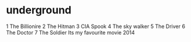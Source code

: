 # underground
1 The Billionire
2 The Hitman
3 CIA Spook
4 The sky walker
5 The Driver
6 The Doctor
7 The Soldier
Its my favourite movie
2014
